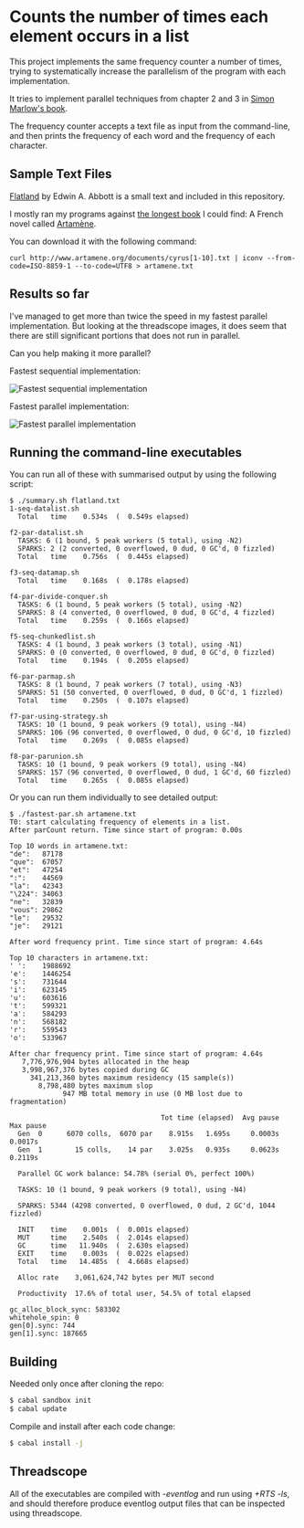 # Counts the number of times each element occurs in a list

This project implements the same frequency counter a number of times,
trying to systematically increase the parallelism of the program with each implementation.

It tries to implement parallel techniques from chapter 2 and 3 in
[Simon Marlow's book](http://chimera.labs.oreilly.com/books/1230000000929/index.html).

The frequency counter accepts a text file as input from the command-line, and then prints the frequency of each word
and the frequency of each character.

## Sample Text Files

[Flatland](https://en.wikipedia.org/wiki/Flatland) by Edwin A. Abbott is a small text and included in this repository.

I mostly ran my programs against [the longest book](https://en.wikipedia.org/wiki/List_of_longest_novels) I could find:
A French novel called [Artamène](https://en.wikipedia.org/wiki/Artam%C3%A8ne).

You can download it with the following command:
```
curl http://www.artamene.org/documents/cyrus[1-10].txt | iconv --from-code=ISO-8859-1 --to-code=UTF8 > artamene.txt
```

## Results so far

I've managed to get more than twice the speed in my fastest parallel implementation.
But looking at the threadscope images, it does seem that there are still significant portions that
does not run in parallel.

Can you help making it more parallel?

Fastest sequential implementation:

![Fastest sequential implementation](https://pbs.twimg.com/media/CFjns39W0AI0l6r.png)

Fastest parallel implementation:

![Fastest parallel implementation](https://pbs.twimg.com/media/CFjnwRGWAAAi_yy.png)

## Running the command-line executables

You can run all of these with summarised output by using the following script:
```
$ ./summary.sh flatland.txt
1-seq-datalist.sh
  Total   time    0.534s  (  0.549s elapsed)

f2-par-datalist.sh
  TASKS: 6 (1 bound, 5 peak workers (5 total), using -N2)
  SPARKS: 2 (2 converted, 0 overflowed, 0 dud, 0 GC'd, 0 fizzled)
  Total   time    0.756s  (  0.445s elapsed)

f3-seq-datamap.sh
  Total   time    0.168s  (  0.178s elapsed)

f4-par-divide-conquer.sh
  TASKS: 6 (1 bound, 5 peak workers (5 total), using -N2)
  SPARKS: 8 (4 converted, 0 overflowed, 0 dud, 0 GC'd, 4 fizzled)
  Total   time    0.259s  (  0.166s elapsed)

f5-seq-chunkedlist.sh
  TASKS: 4 (1 bound, 3 peak workers (3 total), using -N1)
  SPARKS: 0 (0 converted, 0 overflowed, 0 dud, 0 GC'd, 0 fizzled)
  Total   time    0.194s  (  0.205s elapsed)

f6-par-parmap.sh
  TASKS: 8 (1 bound, 7 peak workers (7 total), using -N3)
  SPARKS: 51 (50 converted, 0 overflowed, 0 dud, 0 GC'd, 1 fizzled)
  Total   time    0.250s  (  0.107s elapsed)

f7-par-using-strategy.sh
  TASKS: 10 (1 bound, 9 peak workers (9 total), using -N4)
  SPARKS: 106 (96 converted, 0 overflowed, 0 dud, 0 GC'd, 10 fizzled)
  Total   time    0.269s  (  0.085s elapsed)

f8-par-parunion.sh
  TASKS: 10 (1 bound, 9 peak workers (9 total), using -N4)
  SPARKS: 157 (96 converted, 0 overflowed, 0 dud, 1 GC'd, 60 fizzled)
  Total   time    0.265s  (  0.085s elapsed)
```

Or you can run them individually to see detailed output:
```
$ ./fastest-par.sh artamene.txt
T0: start calculating frequency of elements in a list.
After parCount return. Time since start of program: 0.00s

Top 10 words in artamene.txt:
"de":	87178
"que":	67057
"et":	47254
":":	44569
"la":	42343
"\224":	34063
"ne":	32839
"vous":	29862
"le":	29532
"je":	29121

After word frequency print. Time since start of program: 4.64s

Top 10 characters in artamene.txt:
' ':	1988692
'e':	1446254
's':	731644
'i':	623145
'u':	603616
't':	599321
'a':	584293
'n':	568182
'r':	559543
'o':	533967

After char frequency print. Time since start of program: 4.64s
   7,776,976,904 bytes allocated in the heap
   3,998,967,376 bytes copied during GC
     341,213,360 bytes maximum residency (15 sample(s))
       8,798,480 bytes maximum slop
             947 MB total memory in use (0 MB lost due to fragmentation)

                                     Tot time (elapsed)  Avg pause  Max pause
  Gen  0      6070 colls,  6070 par    8.915s   1.695s     0.0003s    0.0017s
  Gen  1        15 colls,    14 par    3.025s   0.935s     0.0623s    0.2119s

  Parallel GC work balance: 54.78% (serial 0%, perfect 100%)

  TASKS: 10 (1 bound, 9 peak workers (9 total), using -N4)

  SPARKS: 5344 (4298 converted, 0 overflowed, 0 dud, 2 GC'd, 1044 fizzled)

  INIT    time    0.001s  (  0.001s elapsed)
  MUT     time    2.540s  (  2.014s elapsed)
  GC      time   11.940s  (  2.630s elapsed)
  EXIT    time    0.003s  (  0.022s elapsed)
  Total   time   14.485s  (  4.668s elapsed)

  Alloc rate    3,061,624,742 bytes per MUT second

  Productivity  17.6% of total user, 54.5% of total elapsed

gc_alloc_block_sync: 583302
whitehole_spin: 0
gen[0].sync: 744
gen[1].sync: 187665
```

## Building

Needed only once after cloning the repo:

```bash
$ cabal sandbox init
$ cabal update
```

Compile and install after each code change:

```bash
$ cabal install -j
```

## Threadscope

All of the executables are compiled with *-eventlog* and run using *+RTS -ls*, and should therefore
produce eventlog output files that can be inspected using threadscope.